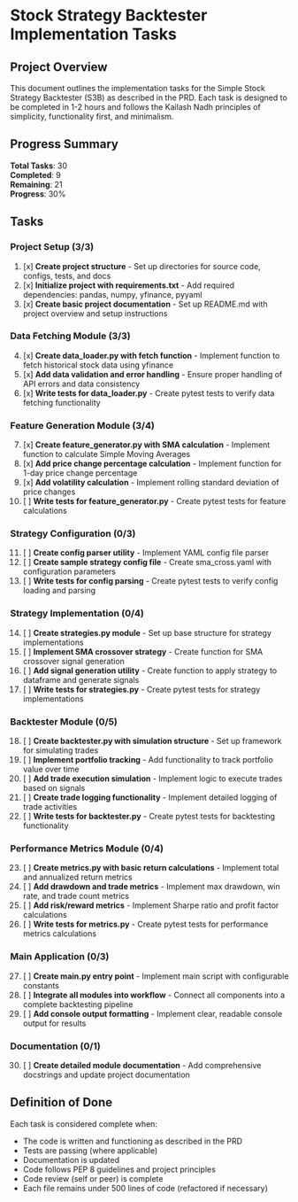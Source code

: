 # Stock Strategy Backtester Implementation Tasks

## Project Overview
This document outlines the implementation tasks for the Simple Stock Strategy Backtester (S3B) as described in the PRD. Each task is designed to be completed in 1-2 hours and follows the Kailash Nadh principles of simplicity, functionality first, and minimalism.

## Progress Summary
**Total Tasks**: 30  
**Completed**: 9  
**Remaining**: 21  
**Progress**: 30%

## Tasks

### Project Setup (3/3)
1. [x] **Create project structure** - Set up directories for source code, configs, tests, and docs
2. [x] **Initialize project with requirements.txt** - Add required dependencies: pandas, numpy, yfinance, pyyaml
3. [x] **Create basic project documentation** - Set up README.md with project overview and setup instructions

### Data Fetching Module (3/3)
4. [x] **Create data_loader.py with fetch function** - Implement function to fetch historical stock data using yfinance
5. [x] **Add data validation and error handling** - Ensure proper handling of API errors and data consistency
6. [x] **Write tests for data_loader.py** - Create pytest tests to verify data fetching functionality

### Feature Generation Module (3/4)
7. [x] **Create feature_generator.py with SMA calculation** - Implement function to calculate Simple Moving Averages
8. [x] **Add price change percentage calculation** - Implement function for 1-day price change percentage
9. [x] **Add volatility calculation** - Implement rolling standard deviation of price changes
10. [ ] **Write tests for feature_generator.py** - Create pytest tests for feature calculations

### Strategy Configuration (0/3)
11. [ ] **Create config parser utility** - Implement YAML config file parser
12. [ ] **Create sample strategy config file** - Create sma_cross.yaml with configuration parameters
13. [ ] **Write tests for config parsing** - Create pytest tests to verify config loading and parsing

### Strategy Implementation (0/4)
14. [ ] **Create strategies.py module** - Set up base structure for strategy implementations
15. [ ] **Implement SMA crossover strategy** - Create function for SMA crossover signal generation
16. [ ] **Add signal generation utility** - Create function to apply strategy to dataframe and generate signals
17. [ ] **Write tests for strategies.py** - Create pytest tests for strategy implementations

### Backtester Module (0/5)
18. [ ] **Create backtester.py with simulation structure** - Set up framework for simulating trades
19. [ ] **Implement portfolio tracking** - Add functionality to track portfolio value over time
20. [ ] **Add trade execution simulation** - Implement logic to execute trades based on signals
21. [ ] **Create trade logging functionality** - Implement detailed logging of trade activities
22. [ ] **Write tests for backtester.py** - Create pytest tests for backtesting functionality

### Performance Metrics Module (0/4)
23. [ ] **Create metrics.py with basic return calculations** - Implement total and annualized return metrics
24. [ ] **Add drawdown and trade metrics** - Implement max drawdown, win rate, and trade count metrics
25. [ ] **Add risk/reward metrics** - Implement Sharpe ratio and profit factor calculations
26. [ ] **Write tests for metrics.py** - Create pytest tests for performance metrics calculations

### Main Application (0/3)
27. [ ] **Create main.py entry point** - Implement main script with configurable constants
28. [ ] **Integrate all modules into workflow** - Connect all components into a complete backtesting pipeline
29. [ ] **Add console output formatting** - Implement clear, readable console output for results

### Documentation (0/1)
30. [ ] **Create detailed module documentation** - Add comprehensive docstrings and update project documentation

## Definition of Done

Each task is considered complete when:
- The code is written and functioning as described in the PRD
- Tests are passing (where applicable)
- Documentation is updated
- Code follows PEP 8 guidelines and project principles
- Code review (self or peer) is complete
- Each file remains under 500 lines of code (refactored if necessary)